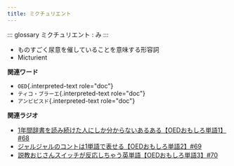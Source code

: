 ```yaml
---
title: ミクチュリエント
---
```


::: glossary
ミクチュリエント : み
:::

-   ものすごく尿意を催していることを意味する形容詞
-   Micturient

**関連ワード**

-   `OED`{.interpreted-text role="doc"}
-   `ティコ・ブラーエ`{.interpreted-text role="doc"}
-   `アンビピスド`{.interpreted-text role="doc"}

**関連ラジオ**

-   [1年間辞書を読み続けた人にしか分からないあるある【OEDおもしろ単語1】#68](https://www.youtube.com/watch?v=b5-G9dzdLzI)
-   [ジャルジャルのコントは1単語で表せる【OEDおもしろ単語2】#69](https://www.youtube.com/watch?v=WffHr9ypGsw)
-   [説教おじさんスイッチが反応しちゃう英単語【OEDおもしろ単語3】#70](https://www.youtube.com/watch?v=-d742iuB7L0)

